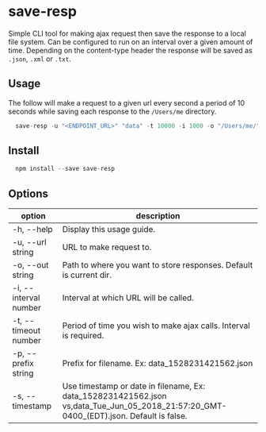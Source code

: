 # save-resp

Simple CLI tool for making ajax request then save the response to a local file system. Can be configured to run on an interval over a given amount of time. Depending on the content-type header the response will be saved as `.json`, `.xml` or `.txt`.

## Usage
The follow will make a request to a given url every second a period of 10 seconds while saving each response to the `/Users/me` directory.

```js
  save-resp -u "<ENDPOINT_URL>" "data" -t 10000 -i 1000 -o "/Users/me/"
```

## Install
```js
  npm install --save save-resp
```

## Options

| option                | description                                                                                                                            |
|-----------------------|----------------------------------------------------------------------------------------------------------------------------------------|
| -h, --help            | Display this usage guide.                                                                                                              |
| -u, --url string      | URL to make request to.                                                                                                                |
| -o, --out string      | Path to where you want to store responses. Default is current dir.                                                                     |
| -i, --interval number | Interval at which URL will be called.                                                                                                  |
| -t, --timeout number  | Period of time you wish to make ajax calls. Interval is required.                                                                      |
| -p, --prefix string   | Prefix for filename. Ex: data_1528231421562.json                                                                                       |
| -s, --timestamp       | Use timestamp or date in filename, Ex: data_1528231421562.json vs,data_Tue_Jun_05_2018_21:57:20_GMT-0400_(EDT).json. Default is false. |